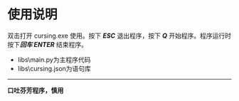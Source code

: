 # 使用说明

双击打开 cursing.exe 使用。按下 ***ESC*** 退出程序，按下 ***Q*** 开始程序。程序运行时按下***回车 ENTER*** 结束程序。

* libs\main.py为主程序代码
* libs\cursing.json为语句库

---

**口吐芬芳程序，慎用**
